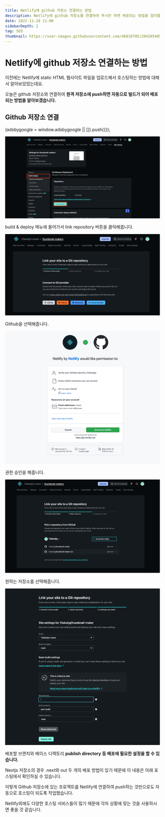 ```yaml
---
title: Netlify에 github 저장소 연결하는 방법
description: Netlify에 github 저장소를 연결하여 푸시만 하면 배포되는 방법을 알아봅니다.
date: 2022-11-28 11:00
sidebarDepth: 2
tag: SEO
thumbnail: https://user-images.githubusercontent.com/46010705/204205405-a6fbb82f-7981-476d-8597-7389b963a142.png
---
```


# Netlify에 github 저장소 연결하는 방법

이전에는 Netlify에 static HTML 웹사이트 파일을 업로드해서 호스팅하는 방법에 대해서 알아보았었는데요.

오늘은 github 저장소와 연결하여 **원격 저장소에 push하면 자동으로 빌드가 되어 배포되는 방법을 알아보겠습니다.**

## Github 저장소 연결

<component is="script" src="https://pagead2.googlesyndication.com/pagead/js/adsbygoogle.js?client=ca-pub-4877378276818686" crossorigin="anonymous" async></component>

<!-- ui-log 수평형 -->

<ins class="adsbygoogle"
     style="display:block"
     data-ad-client="ca-pub-4877378276818686"
     data-ad-slot="9743150776"
     data-ad-format="auto"
     data-full-width-responsive="true"></ins>
<component is="script">
(adsbygoogle = window.adsbygoogle || []).push({});
</component>

![](./img/1.png)

build & deploy 메뉴에 들어가서 link repository 버튼을 클릭해줍니다.

![](./img/2.png)

Github을 선택해줍니다.

![](./img/3.png)

권한 승인을 해줍니다.

![](./img/4.png)

원하는 저장소를 선택해줍니다.

![](./img/5.png)

배포할 브랜치와 베이스 디렉토리 **publish directory 등 배포에 필요한 설정을 할 수 있습니다.**

Nextjs 저장소의 경우 .next와 out 두 개의 배포 방법이 있기 때문에 이 내용은 아래 포스팅에서 확인하실 수 있습니다.

이렇게 Github 저장소에 있는 프로젝트를 Netlify에 연결하여 push하는 것만으로도 자동으로 호스팅이 되도록 작업했습니다.

Netlify외에도 다양한 호스팅 서비스들이 많기 때문에 각자 상황에 맞는 것을 사용하시면 좋을 것 같습니다.
